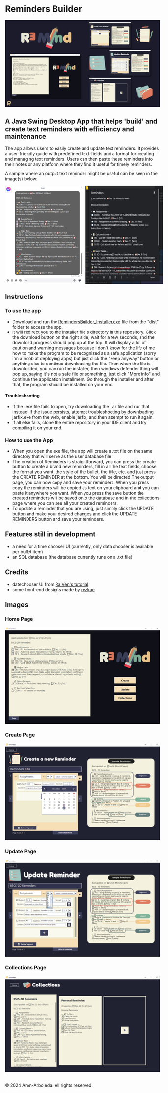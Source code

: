 # Reminders Builder 

<img src='RemindersBuilder.png'>

## A Java Swing Desktop App that helps 'build' and create text reminders with efficiency and maintenance

The app allows users to easily create and update text reminders. It provides a user-friendly guide with predefined text-fields and a format for creating and managing text reminders. Users can then paste these reminders into their notes or any platform where they find it useful for timely reminders.

A sample where an output text reminder might be useful can be seen in the image(s) below:

<div style='
  display: flex;
  flex-direction: row;
  object-fit: cover;
  column-gap: 10px;
  max-width: 50%;
  max-height: 30%;
'>
  <img src='messengerReminders.png'>
  <img src='googlekeepReminders.png'>
</div>

## Instructions
### To use the app
* Download and run the [RemindersBuilder_Installer.exe](https://github.com/Aron-Arboleda/RemindersBuilder/blob/master/dist/RemindersBuilder_Installer.exe) file from the "dist" folder to access the app.
* it will redirect you to the installer file's directory in this repository. Click the download button on the right side, wait for a few seconds, and the download progress should pop up at the top. It will display a lot of caution and warning messages because i don't know for the life of me how to make the program to be recognized as a safe application (sorry i'm a noob at deploying apps) but just click the "keep anyway" button or anything else to continue downloading the file. Then when the file is downloaded, you can run the installer, then windows defender thing will pop up, saying it's not a safe file or something, just click "More info" and continue the application installment. Go through the installer and after that, the program should be installed on your end.

#### Troubleshooting
* If the .exe file fails to open, try downloading the .jar file and run that instead. If the issue persists, attempt troubleshooting by downloading jarfix.exe from the web, enable jarfix, and then attempt to run it again.
* If all else fails, clone the entire repository in your IDE client and try compiling it on your end.

### How to use the App
* When you open the exe file, the app will create a .txt file on the same directory that will serve as the user database file
* The creation of Reminders is straightforward, you can press the create button to create a brand new reminders, fill in all the text fields, choose the format you want, the style of the bullet, the title, etc. and just press the CREATE REMINDER at the bottom. You will be directed The output page, you can now copy and save your reminders. When you press copy the reminders will be copied as text on your clipboard and you can paste it anywhere you want. When you press the save button the created reminders will be saved onto the database and in the collections page where you can see all your created reminders. 
* To update a reminder that you are using, just simply click the UPDATE button and make your desired changes and click the UPDATE REMINDERS button and save your reminders.

## Features still in development
* a need for a time chooser UI (currently, only data chooser is available per bullet item)
* an SQL database (the database currently runs on a .txt file)

## Credits
* datechooser UI from [Ra Ven's tutorial](https://www.youtube.com/watch?v=8x_t8euwCGM&t=108s)
* some front-end designs made by [rezkae](https://github.com/rezkae)

## Images

### Home Page
<img src='RemindersBuilder_homepage.png'>

### Create Page
<img src='RemindersBuilder_createpage.png'>

### Update Page
<img src='RemindersBuilder_updatepage.png'>

### Collections Page
<img src='RemindersBuilder_collectionspage.png'>

<br>&copy; 2024 Aron-Arboleda. All rights reserved.
